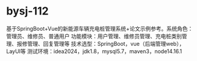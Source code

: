 # bysj-112
基于SpringBoot+Vue的新能源车辆充电桩管理系统+论文示例参考。系统角色：管理员、维修员、普通用户 功能模块：用户管理、维修员管理、充电桩类别管理、报修管理、回复管理等 技术选型：SpringBoot，vue（后端管理web），LayUI等 测试环境：idea2024，jdk1.8，mysql5.7，maven3，node14.16.1
